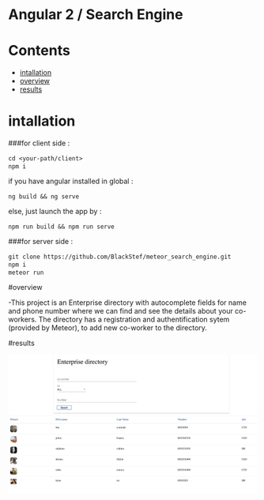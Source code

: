 # Angular 2 / Search Engine

# Contents
* [intallation](#intallation)
* [overview](#overview)
* [results](#results)


# intallation
###for client side :
```
cd <your-path/client> 
npm i
```
if you have angular installed in global :
```
ng build && ng serve

```
else, just launch the app by :
```
npm run build && npm run serve
```
###for server side :
```
git clone https://github.com/BlackStef/meteor_search_engine.git
npm i
meteor run 
```
#overview

-This project is an Enterprise directory with autocomplete fields for name and phone number
where we can find and see the details about your co-workers.
The directory has a registration and authentification sytem (provided by Meteor), to add new co-worker to the directory.

#results

![alt text](src/assets/all_User.png "Display all users")

